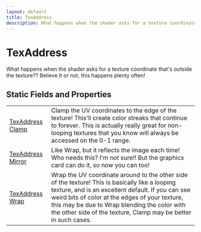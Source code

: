 ```yaml
---
layout: default
title: TexAddress
description: What happens when the shader asks for a texture coordinate that's outside the texture?? Believe it or not, this happens plenty often!
---
```

# TexAddress

What happens when the shader asks for a texture coordinate that's outside
the texture?? Believe it or not, this happens plenty often!




## Static Fields and Properties

|  |  |
|--|--|
|[TexAddress]({{site.url}}/Pages/Reference/TexAddress.html) [Clamp]({{site.url}}/Pages/Reference/TexAddress/Clamp.html)|Clamp the UV coordinates to the edge of the texture! This'll create color streaks that continue to forever. This is actually really great for non-looping textures that you know will always be accessed on the 0-1 range.|
|[TexAddress]({{site.url}}/Pages/Reference/TexAddress.html) [Mirror]({{site.url}}/Pages/Reference/TexAddress/Mirror.html)|Like Wrap, but it reflects the image each time! Who needs this? I'm not sure!! But the graphics card can do it, so now you can too!|
|[TexAddress]({{site.url}}/Pages/Reference/TexAddress.html) [Wrap]({{site.url}}/Pages/Reference/TexAddress/Wrap.html)|Wrap the UV coordinate around to the other side of the texture! This is basically like a looping texture, and is an excellent default. If you can see weird bits of color at the edges of your texture, this may be due to Wrap blending the color with the other side of the texture, Clamp may be better in such cases.|


